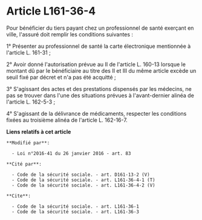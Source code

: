 # Article L161-36-4

Pour bénéficier du tiers payant chez un professionnel de santé exerçant en ville, l'assuré doit remplir les conditions
suivantes : 

1° Présenter au professionnel de santé la carte électronique mentionnée à l'article L. 161-31 ; 

2° Avoir donné l'autorisation prévue au II de l'article L. 160-13 lorsque le montant dû par le bénéficiaire au titre des II
et III du même article excède un seuil fixé par décret et n'a pas été acquitté ; 

3° S'agissant des actes et des prestations dispensés par les médecins, ne pas se trouver dans l'une des situations prévues à
l'avant-dernier alinéa de l'article L. 162-5-3 ; 

4° S'agissant de la délivrance de médicaments, respecter les conditions fixées au troisième alinéa de l'article L. 162-16-7.

**Liens relatifs à cet article**

	**Modifié par**:

	  - Loi n°2016-41 du 26 janvier 2016 - art. 83

	**Cité par**:

	  - Code de la sécurité sociale. - art. D161-13-2 (V)
	  - Code de la sécurité sociale. - art. L161-36-4-1 (T)
	  - Code de la sécurité sociale. - art. L161-36-4-2 (V)

	**Cite**:

	  - Code de la sécurité sociale. - art. L161-36-1
	  - Code de la sécurité sociale. - art. L161-36-3
